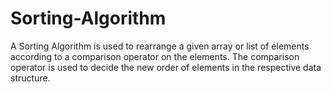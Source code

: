 # Sorting-Algorithm
A Sorting Algorithm is used to rearrange a given array or list of elements according to a comparison operator on the elements. The comparison operator is used to decide the new order of elements in the respective data structure.

